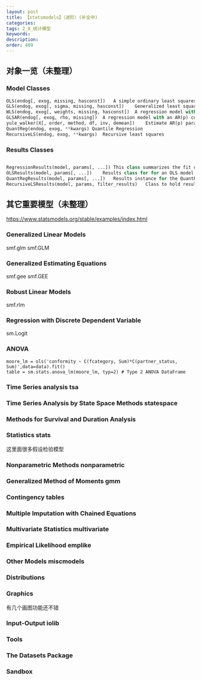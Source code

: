 ```yaml
---
layout: post
title: 【statsmodels】（进阶）(补全中)
categories:
tags: 2_8_统计模型
keywords:
description:
order: 409
---
```


## 对象一览（未整理）
### Model Classes
```py
OLS(endog[, exog, missing, hasconst])	A simple ordinary least squares model.
GLS(endog, exog[, sigma, missing, hasconst])	Generalized least squares model with a general covariance structure.
WLS(endog, exog[, weights, missing, hasconst])	A regression model with diagonal but non-identity covariance structure.
GLSAR(endog[, exog, rho, missing])	A regression model with an AR(p) covariance structure.
yule_walker(X[, order, method, df, inv, demean])	Estimate AR(p) parameters from a sequence X using Yule-Walker equation.
QuantReg(endog, exog, **kwargs)	Quantile Regression
RecursiveLS(endog, exog, **kwargs)	Recursive least squares
```
### Results Classes

```py

RegressionResults(model, params[, ...])	This class summarizes the fit of a linear regression model.
OLSResults(model, params[, ...])	Results class for for an OLS model.
QuantRegResults(model, params[, ...])	Results instance for the QuantReg model
RecursiveLSResults(model, params, filter_results)	Class to hold results from fitting a recursive least squares model.
```

## 其它重要模型（未整理）

https://www.statsmodels.org/stable/examples/index.html
### Generalized Linear Models  
smf.glm
smf.GLM


### Generalized Estimating Equations
smf.gee
smf.GEE


### Robust Linear Models
smf.rlm




### Regression with Discrete Dependent Variable
sm.Logit

### ANOVA
```
moore_lm = ols('conformity ~ C(fcategory, Sum)*C(partner_status, Sum)',data=data).fit()
table = sm.stats.anova_lm(moore_lm, typ=2) # Type 2 ANOVA DataFrame
```
### Time Series analysis tsa
### Time Series Analysis by State Space Methods statespace
### Methods for Survival and Duration Analysis
### Statistics stats

这里面很多假设检验模型
### Nonparametric Methods nonparametric
### Generalized Method of Moments gmm
### Contingency tables
### Multiple Imputation with Chained Equations
### Multivariate Statistics multivariate
### Empirical Likelihood emplike
### Other Models miscmodels
### Distributions
### Graphics

有几个画图功能还不错

### Input-Output iolib
### Tools
### The Datasets Package
### Sandbox
